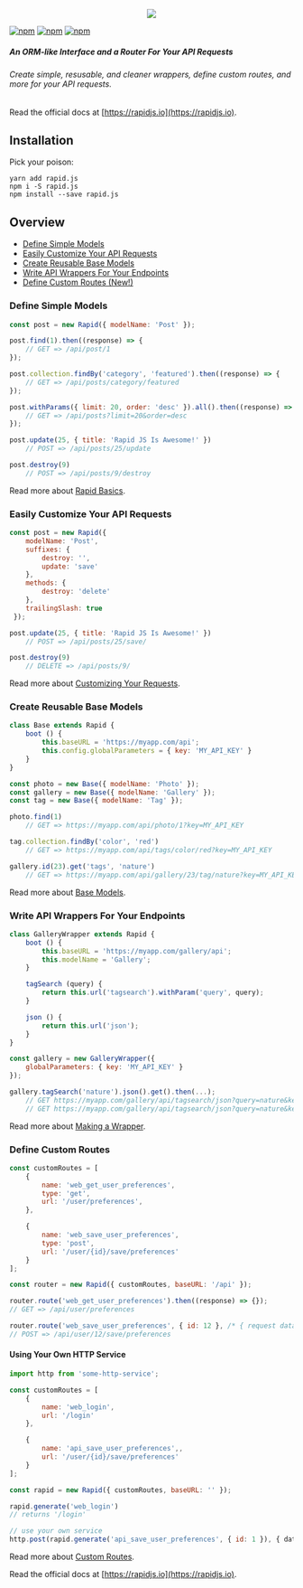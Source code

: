 <p align="center">
<img src="https://rapidjs.io/images/rapid-logo-gh-readme.png" />
</p>

[![npm](https://img.shields.io/npm/v/rapid.js.svg?style=flat-square)](https://www.npmjs.com/package/rapid.js)
[![npm](https://img.shields.io/npm/dt/rapid.js.svg?style=flat-square)](https://www.npmjs.com/package/rapid.js)
[![npm](https://img.shields.io/travis/rapidjs/rapid.js.svg?branch=master&style=flat-square)](https://www.npmjs.com/package/rapid.js)

##### An ORM-like Interface and a Router For Your API Requests
###### Create simple, resusable, and cleaner wrappers, define custom routes, and more for your API requests.

Read the official docs at [https://rapidjs.io](https://rapidjs.io).

## Installation

Pick your poison:

```
yarn add rapid.js
npm i -S rapid.js
npm install --save rapid.js
```

## Overview
 - [Define Simple Models](#define-simple-models)
 - [Easily Customize Your API Requests](#easily-customize-your-api-requests)
 - [Create Reusable Base Models](#create-reusable-base-models)
 - [Write API Wrappers For Your Endpoints](#write-api-wrappers-for-your-endpoints)
 - [Define Custom Routes (New!)](#define-custom-routes)

### Define Simple Models
```js
const post = new Rapid({ modelName: 'Post' });

post.find(1).then((response) => {
    // GET => /api/post/1
});

post.collection.findBy('category', 'featured').then((response) => {
    // GET => /api/posts/category/featured
});

post.withParams({ limit: 20, order: 'desc' }).all().then((response) => {
    // GET => /api/posts?limit=20&order=desc
});

post.update(25, { title: 'Rapid JS Is Awesome!' })
    // POST => /api/posts/25/update

post.destroy(9)
    // POST => /api/posts/9/destroy
```
Read more about [Rapid Basics](https://rapidjs.io/docs#usage).

### Easily Customize Your API Requests
```js
const post = new Rapid({
    modelName: 'Post',
    suffixes: {
        destroy: '',
        update: 'save'
    },
    methods: {
        destroy: 'delete'
    },
    trailingSlash: true
 });

post.update(25, { title: 'Rapid JS Is Awesome!' })
    // POST => /api/posts/25/save/

post.destroy(9)
    // DELETE => /api/posts/9/
```
Read more about [Customizing Your Requests](https://rapidjs.io/docs#config-builder).

### Create Reusable Base Models
```js
class Base extends Rapid {
    boot () {
        this.baseURL = 'https://myapp.com/api';
        this.config.globalParameters = { key: 'MY_API_KEY' }
    }
}

const photo = new Base({ modelName: 'Photo' });
const gallery = new Base({ modelName: 'Gallery' });
const tag = new Base({ modelName: 'Tag' });

photo.find(1)
    // GET => https://myapp.com/api/photo/1?key=MY_API_KEY

tag.collection.findBy('color', 'red')
    // GET => https://myapp.com/api/tags/color/red?key=MY_API_KEY

gallery.id(23).get('tags', 'nature')
    // GET => https://myapp.com/api/gallery/23/tag/nature?key=MY_API_KEY
```
Read more about [Base Models](https://rapidjs.io/docs#extending-base-models).

### Write API Wrappers For Your Endpoints
```js
class GalleryWrapper extends Rapid {
    boot () {
        this.baseURL = 'https://myapp.com/gallery/api';
        this.modelName = 'Gallery';
    }

    tagSearch (query) {
        return this.url('tagsearch').withParam('query', query);
    }

    json () {
        return this.url('json');
    }
}

const gallery = new GalleryWrapper({
    globalParameters: { key: 'MY_API_KEY' }
});

gallery.tagSearch('nature').json().get().then(...);
    // GET https://myapp.com/gallery/api/tagsearch/json?query=nature&key=MY_API_KEY
    // GET https://myapp.com/gallery/api/tagsearch/json?query=nature&key=MY_API_KEY
```    
Read more about [Making a Wrapper](https://rapidjs.io/docs#extending-making-a-wrapper).

### Define Custom Routes

```js
const customRoutes = [
    {
        name: 'web_get_user_preferences',
        type: 'get',
        url: '/user/preferences',
    },

    {
        name: 'web_save_user_preferences',
        type: 'post',
        url: '/user/{id}/save/preferences'
    }
];

const router = new Rapid({ customRoutes, baseURL: '/api' });

router.route('web_get_user_preferences').then((response) => {}); 
// GET => /api/user/preferences

router.route('web_save_user_preferences', { id: 12 }, /* { request data } */).then((response) => {}); 
// POST => /api/user/12/save/preferences
```

#### Using Your Own HTTP Service
```js
import http from 'some-http-service';

const customRoutes = [
    {
        name: 'web_login',
        url: '/login'
    },

    {
        name: 'api_save_user_preferences',,
        url: '/user/{id}/save/preferences'
    }
];

const rapid = new Rapid({ customRoutes, baseURL: '' });

rapid.generate('web_login')
// returns '/login'

// use your own service
http.post(rapid.generate('api_save_user_preferences', { id: 1 }), { data }).then()...
```
Read more about [Custom Routes](https://rapidjs.io/docs#custom-routes).

Read the official docs at [https://rapidjs.io](https://rapidjs.io).
